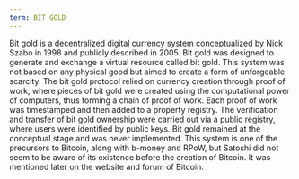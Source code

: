 ```yaml
---
term: BIT GOLD
---
```


Bit gold is a decentralized digital currency system conceptualized by Nick Szabo in 1998 and publicly described in 2005. Bit gold was designed to generate and exchange a virtual resource called bit gold. This system was not based on any physical good but aimed to create a form of unforgeable scarcity. The bit gold protocol relied on currency creation through proof of work, where pieces of bit gold were created using the computational power of computers, thus forming a chain of proof of work. Each proof of work was timestamped and then added to a property registry. The verification and transfer of bit gold ownership were carried out via a public registry, where users were identified by public keys. Bit gold remained at the conceptual stage and was never implemented. This system is one of the precursors to Bitcoin, along with b-money and RPoW, but Satoshi did not seem to be aware of its existence before the creation of Bitcoin. It was mentioned later on the website and forum of Bitcoin.